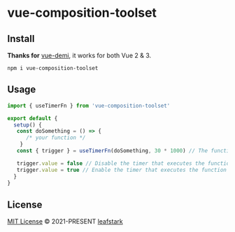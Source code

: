 # vue-composition-toolset

## Install

 **Thanks for** [vue-demi](https://github.com/vueuse/vue-demi), it works for both Vue 2 & 3.

```
npm i vue-composition-toolset
```

## Usage

```ts
import { useTimerFn } from 'vue-composition-toolset'

export default {
  setup() {
   const doSomething = () => {
      /* your function */
    }
   const { trigger } = useTimerFn(doSomething, 30 * 1000) // The function will be executed every 30 seconds

   trigger.value = false // Disable the timer that executes the function
   trigger.value = true // Enable the timer that executes the function
  }
}
```
##  License

[MIT License](https://github.com/leafstark/vue-composition-toolset/blob/master/LICENSE) © 2021-PRESENT [leafstark](https://github.com/leafstark)
